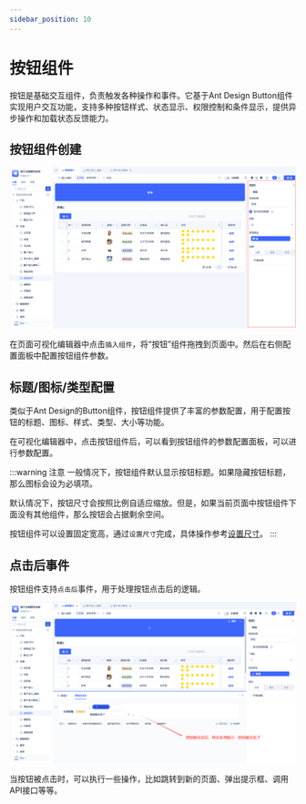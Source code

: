 ```yaml
---
sidebar_position: 10
---
```


# 按钮组件

按钮是基础交互组件，负责触发各种操作和事件。它基于Ant Design Button组件实现用户交互功能，支持多种按钮样式、状态显示、权限控制和条件显示，提供异步操作和加载状态反馈能力。

## 按钮组件创建

![按钮组件创建](./img/10/button_2025-08-29_14-52-51.png)

在页面可视化编辑器中点击`插入组件`，将“按钮”组件拖拽到页面中。然后在右侧配置面板中配置按钮组件参数。

## 标题/图标/类型配置

类似于Ant Design的Button组件，按钮组件提供了丰富的参数配置，用于配置按钮的标题、图标、样式、类型、大小等功能。

在可视化编辑器中，点击按钮组件后，可以看到按钮组件的参数配置面板，可以进行参数配置。

:::warning 注意
一般情况下，按钮组件默认显示按钮标题。如果隐藏按钮标题，那么图标会设为必填项。

默认情况下，按钮尺寸会按照比例自适应缩放。但是，如果当前页面中按钮组件下面没有其他组件，那么按钮会占据剩余空间。

按钮组件可以设置固定宽高，通过`设置尺寸`完成，具体操作参考[设置尺寸](../门户与页面开发/组件化页面开发#自定义尺寸或自适应)。
:::

## 点击后事件

按钮组件支持`点击后`事件，用于处理按钮点击后的逻辑。

![按钮组件事件](./img/10/button_2025-08-29_15-26-26.png)

当按钮被点击时，可以执行一些操作，比如跳转到新的页面、弹出提示框、调用API接口等等。
